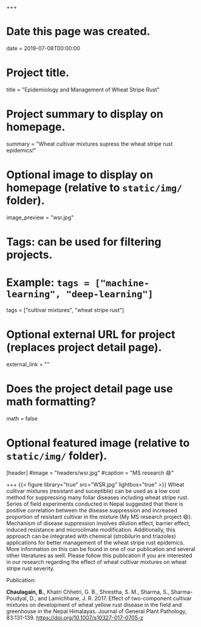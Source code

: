 +++
# Date this page was created.
date = 2019-07-08T00:00:00

# Project title.
title = "Epidemiology and Management of Wheat Stripe Rust"

# Project summary to display on homepage.
summary = "Wheat cultivar mixtures supress the wheat stripe rust epidemics!"

# Optional image to display on homepage (relative to `static/img/` folder).
image_preview = "wsr.jpg"

# Tags: can be used for filtering projects.
# Example: `tags = ["machine-learning", "deep-learning"]`
tags = ["cultivar mixtures", "wheat stripe rust"]

# Optional external URL for project (replaces project detail page).
external_link = ""

# Does the project detail page use math formatting?
math = false

# Optional featured image (relative to `static/img/` folder).
[header]
#image = "headers/wsr.jpg"
#caption = "MS research :smile:"

+++
{{< figure library="true" src="WSR.jpg" lightbox="true" >}}
Wheat culitvar mixtures (resistant and suceptible) can be used as a low cost method for suppressing many foliar diseases including wheat stripe rust. Series of field experiments conducted in Nepal suggested that there is positive correlation between the disease suppression and increased proportion of resistant cultivar in the mixture (My MS research project :smile:). Mechanism of disease suppression involves dilution effect, barrier effect, induced resistance and microclimate modification. Additionally, this approach can be integrated with chemical (strobilurin and triazoles) applications for better management of the wheat stripe rust epidemics. More information on this can be found in one of our publication and several other literatures as well. Please follow this publication if you are interested in our research regarding the effect of wheat cultivar mixtures on wheat stripe rust severity.

Publication:

**Chaulagain, B.**, Khatri Chhetri, G. B., Shrestha, S. M., Sharma, S., Sharma-Poudyal, D., and Lamichhane, J. R. 2017. Effect of two-component cultivar mixtures on development of wheat yellow rust disease in the field and greenhouse in the Nepal Himalayas. Journal of General Plant Pathology, 83:131-139. https://doi.org/10.1007/s10327-017-0705-z
